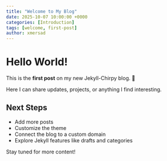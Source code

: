 ```yaml
---
title: "Welcome to My Blog"
date: 2025-10-07 10:00:00 +0000
categories: [Introduction]
tags: [welcome, first-post]
author: xmersad
---
```


# Hello World!

This is the **first post** on my new Jekyll-Chirpy blog. 🎉  

Here I can share updates, projects, or anything I find interesting.  

## Next Steps

- Add more posts
- Customize the theme
- Connect the blog to a custom domain
- Explore Jekyll features like drafts and categories

Stay tuned for more content!

